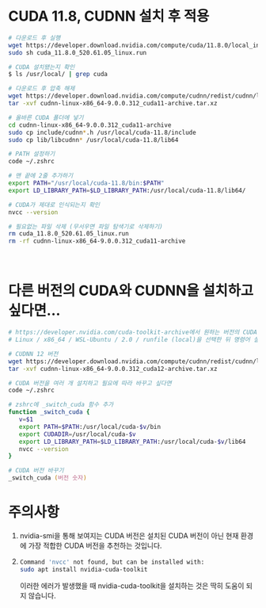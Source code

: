 # CUDA 11.8, CUDNN 설치 후 적용
```zsh
# 다운로드 후 실행
wget https://developer.download.nvidia.com/compute/cuda/11.8.0/local_installers/cuda_11.8.0_520.61.05_linux.run
sudo sh cuda_11.8.0_520.61.05_linux.run

# CUDA 설치됐는지 확인
$ ls /usr/local/ | grep cuda

# 다운로드 후 압축 해제
wget https://developer.download.nvidia.com/compute/cudnn/redist/cudnn/linux-x86_64/cudnn-linux-x86_64-9.0.0.312_cuda11-archive.tar.xz
tar -xvf cudnn-linux-x86_64-9.0.0.312_cuda11-archive.tar.xz

# 올바른 CUDA 폴더에 넣기
cd cudnn-linux-x86_64-9.0.0.312_cuda11-archive
sudo cp include/cudnn*.h /usr/local/cuda-11.8/include
sudo cp lib/libcudnn* /usr/local/cuda-11.8/lib64

# PATH 설정하기
code ~/.zshrc

# 맨 끝에 2줄 추가하기
export PATH="/usr/local/cuda-11.8/bin:$PATH"
export LD_LIBRARY_PATH=$LD_LIBRARY_PATH:/usr/local/cuda-11.8/lib64/

# CUDA가 제대로 인식되는지 확인
nvcc --version

# 필요없는 파일 삭제 (무서우면 파일 탐색기로 삭제하기)
rm cuda_11.8.0_520.61.05_linux.run
rm -rf cudnn-linux-x86_64-9.0.0.312_cuda11-archive
```
&nbsp;
&nbsp;

# 다른 버전의 CUDA와 CUDNN을 설치하고 싶다면…
```zsh
# https://developer.nvidia.com/cuda-toolkit-archive에서 원하는 버전의 CUDA를 설치
# Linux / x86_64 / WSL-Ubuntu / 2.0 / runfile (local)을 선택한 뒤 명령어 실행

# CUDNN 12 버전
wget https://developer.download.nvidia.com/compute/cudnn/redist/cudnn/linux-x86_64/cudnn-linux-x86_64-9.0.0.312_cuda12-archive.tar.xz
tar -xvf cudnn-linux-x86_64-9.0.0.312_cuda12-archive.tar.xz

# CUDA 버전을 여러 개 설치하고 필요에 따라 바꾸고 싶다면
code ~/.zshrc

# zshrc에 _switch_cuda 함수 추가
function _switch_cuda {
   v=$1
   export PATH=$PATH:/usr/local/cuda-$v/bin
   export CUDADIR=/usr/local/cuda-$v
   export LD_LIBRARY_PATH=$LD_LIBRARY_PATH:/usr/local/cuda-$v/lib64
   nvcc --version
}

# CUDA 버전 바꾸기
_switch_cuda (버전 숫자)
```

# 주의사항
1. nvidia-smi을 통해 보여지는 CUDA 버전은 설치된 CUDA 버전이 아닌 현재 환경에 가장 적합한 CUDA 버전을 추천하는 것입니다.
2. ```zsh
   Command 'nvcc' not found, but can be installed with:
   sudo apt install nvidia-cuda-toolkit
   ```
   이러한 에러가 발생했을 때 nvidia-cuda-toolkit을 설치하는 것은 딱히 도움이 되지 않습니다.
